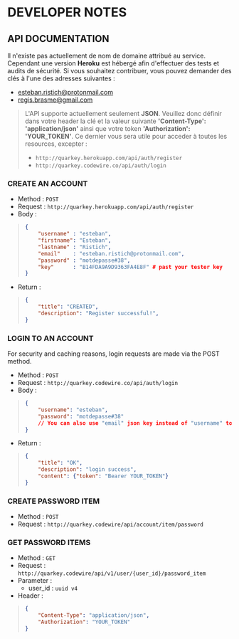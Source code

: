 # DEVELOPER NOTES

## API DOCUMENTATION

Il n'existe pas actuellement de nom de domaine attribué au service. 
Cependant une version **Heroku** est hébergé afin d'effectuer des 
tests et audits de sécurité. Si vous souhaitez contribuer, vous
pouvez demander des clés à l'une des adresses suivantes :
  - esteban.ristich@protonmail.com
  - regis.brasme@gmail.com

> L'API supporte actuellement seulement **JSON**. Veuillez 
> donc définir dans votre header la clé et la valeur suivante 
> **'Content-Type': 'application/json'** ainsi que votre token 
> **'Authorization': 'YOUR_TOKEN'**. Ce dernier vous sera utile
> pour acceder à toutes les resources, excepter : 
> - ```http://quarkey.herokuapp.com/api/auth/register```
> - ```http://quarkey.codewire.co/api/auth/login```

### CREATE AN ACCOUNT

- Method : ```POST```
- Request : ```http://quarkey.herokuapp.com/api/auth/register```
- Body :

>    ```json
>    {
>        "username" : "esteban",
>        "firstname": "Esteban",
>        "lastname" : "Ristich",
>        "email"    : "esteban.ristich@protonmail.com",
>        "password" : "motdepasse#38",
>        "key"      : "B14FDA9A9D9363FA4E8F" # past your tester key
>    }
>    ```

- Return :

>    ```json
>    {
>        "title": "CREATED",
>        "description": "Register successful!",
>    }
>    ```

### LOGIN TO AN ACCOUNT

For security and caching reasons, login requests are made 
via the POST method.

- Method : ```POST```
- Request : ```http://quarkey.codewire.co/api/auth/login```
- Body :

>    ```json
>    {
>        "username": "esteban",
>        "password": "motdepasse#38"
>        // You can also use "email" json key instead of "username" to login with your email adress
>    }
>    ```

- Return :

>    ```json
>    {
>        "title": "OK",
>        "description": "login success",
>        "content": {"token": "Bearer YOUR_TOKEN"}
>    }
>    ```

### CREATE PASSWORD ITEM

- Method : ```POST```
- Request : ```http://quarkey.codewire/api/account/item/password```

### GET PASSWORD ITEMS

- Method : ```GET```
- Request : ```http://quarkey.codewire/api/v1/user/{user_id}/password_item```
- Parameter :
  - user_id : ```uuid v4```
- Header :

>    ```json
>    {
>        "Content-Type": "application/json",
>        "Authorization": "YOUR_TOKEN"
>    }
>    ```
